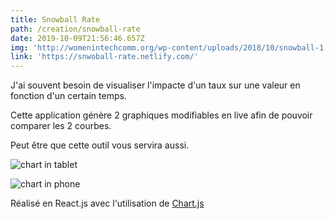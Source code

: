 ```yaml
---
title: Snowball Rate
path: /creation/snowball-rate
date: 2019-10-09T21:56:46.657Z
img: 'http://womenintechcomm.org/wp-content/uploads/2018/10/snowball-1.jpg'
link: 'https://snwoball-rate.netlify.com/'
---
```

J'ai souvent besoin de visualiser l'impacte d'un taux sur une valeur en fonction d'un certain temps. 

Cette application génère 2 graphiques modifiables en live afin de pouvoir comparer les 2 courbes.

Peut être que cette outil vous servira aussi.

![chart in tablet](/img/capture-du-2019-10-09-23-55-38.png "chart in tablet")

![chart in phone](/img/capture-du-2019-10-09-23-55-14.png "chart in phone")

Réalisé en React.js avec l'utilisation de [Chart.js](https://www.chartjs.org/)
